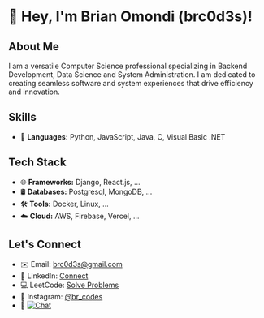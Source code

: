 # 👋 Hey, I'm Brian Omondi (brc0d3s)!

## About Me
I am a versatile Computer Science professional specializing in Backend Development, Data Science and System Administration. I am dedicated to creating seamless software and system experiences that drive efficiency and innovation.

## Skills
- 🐍 **Languages:** Python, JavaScript, Java, C, Visual Basic .NET

## Tech Stack
- 🌐 **Frameworks:** Django, React.js, ...
- 🛢️ **Databases:** Postgresql, MongoDB, ...
- 🛠️ **Tools:** Docker, Linux, ...
- ☁️ **Cloud:** AWS, Firebase, Vercel, ...

## Let's Connect
- ✉️ Email: [brc0d3s@gmail.com](mailto:brc0d3s@gmail.com)
- 🔗 LinkedIn: [Connect](https://www.linkedin.com/in/brian-omondi-13a5b9257/)
- 💻 LeetCode: [Solve Problems](https://leetcode.com/brc0d3s/)
- 📸 Instagram: [@br_codes](https://www.instagram.com/br_codes/)
- 📱 [![Chat](https://img.shields.io/badge/WhatsApp-Chat-green?style=flat-square&logo=whatsapp)](https://wa.me/254755913175?text=Hello%20Brian%20Omondi,%20I%20have%20gotten%20your%20contact%20from%20GitHub!)
